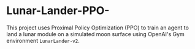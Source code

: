# Lunar-Lander-PPO-
This project uses Proximal Policy Optimization (PPO) to train an agent to land a lunar module on a simulated moon surface using OpenAI's Gym environment `LunarLander-v2`.
